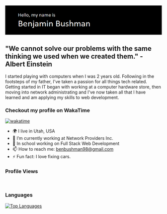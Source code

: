 ![read me banner.](./header.png)

## "We cannot solve our problems with the same thinking we used when we created them." - Albert Einstein

I started playing with computers when I was 2 years old. Following in the footsteps of my father, I've taken a passion for all things tech related. Getting started in IT began with working at a computer hardware store, then moving into network administrating and I've now taken all that I have learned and am applying my skills to web development.


### Checkout my profile on WakaTime
[![wakatime](https://wakatime.com/badge/user/d5bf7d44-40df-44fa-8584-1d216fc91153.svg)](https://wakatime.com/@d5bf7d44-40df-44fa-8584-1d216fc91153)

- 🌍 I live in Utah, USA
- 🔭 I’m currently working at Network Providers Inc.
- 💬 In school working on Full Stack Web Development
- 📫 How to reach me: benbushman98@gmail.com
- ⚡ Fun fact: I love fixing cars.

### Profile Views
<img src="https://komarev.com/ghpvc/?username=benbushman98&style=flat-square&color=blue" alt=""/>

### Languages
<a href="https://github.com/benbushman98" align="left"><img src="https://github-readme-stats.vercel.app/api/top-langs/?username=benbushman98&langs_count=10&layout=compact&title_color=474647&text_color=474647&icon_color=3382ed&bg_color=ffffff&hide_border=true&locale=en&custom_title=Top%20%Languages" alt="Top Languages" /></a>
